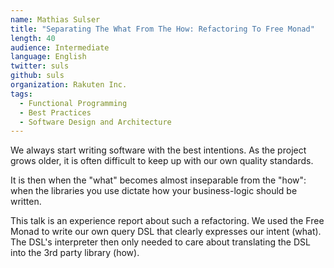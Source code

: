 ```yaml
---
name: Mathias Sulser
title: "Separating The What From The How: Refactoring To Free Monad"
length: 40
audience: Intermediate
language: English
twitter: suls
github: suls
organization: Rakuten Inc.
tags:
  - Functional Programming
  - Best Practices
  - Software Design and Architecture
---
```

We always start writing software with the best intentions. As the project grows older, it is often difficult to keep up with our own quality standards.

It is then when the "what" becomes almost inseparable from the "how": when the libraries you use dictate how your business-logic should be written.

This talk is an experience report about such a refactoring. We used the Free Monad to write our own query DSL that clearly expresses our intent (what). The DSL's interpreter then only needed to care about translating the DSL into the 3rd party library (how).